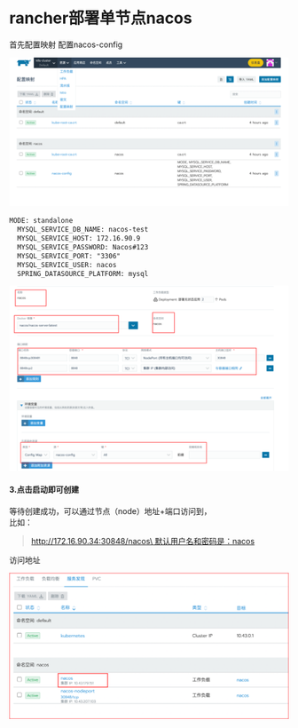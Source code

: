 # rancher部署单节点nacos

首先配置映射 配置nacos-config

![](<../../.gitbook/assets/image (7).png>)

```
MODE: standalone
  MYSQL_SERVICE_DB_NAME: nacos-test
  MYSQL_SERVICE_HOST: 172.16.90.9
  MYSQL_SERVICE_PASSWORD: Nacos#123
  MYSQL_SERVICE_PORT: "3306"
  MYSQL_SERVICE_USER: nacos
  SPRING_DATASOURCE_PLATFORM: mysql
```

![](<../../.gitbook/assets/image (15).png>)

#### 3.点击启动即可创建

等待创建成功，可以通过节点（node）地址+端口访问到，\
比如：

> [http://172.16.90.34:30848/nacos\
> 默认用户名和密码是：nacos](http://172.16.90.34:30848/nacos%E9%BB%98%E8%AE%A4%E7%94%A8%E6%88%B7%E5%90%8D%E5%92%8C%E5%AF%86%E7%A0%81%E6%98%AF%EF%BC%9Anacos)

访问地址

![](<../../.gitbook/assets/image (18).png>)
